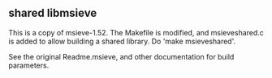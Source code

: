 ## shared libmsieve

This is a copy of msieve-1.52. The Makefile is modified,
and msieveshared.c is added to allow building a shared
library. Do 'make msieveshared'.

See the original Readme.msieve, and other documentation
for build parameters.

